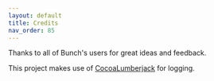 ```yaml
---
layout: default
title: Credits
nav_order: 85
---
```

Thanks to all of Bunch's users for great ideas and feedback.

This project makes use of [CocoaLumberjack](https://github.com/CocoaLumberjack/CocoaLumberjack) for logging.
